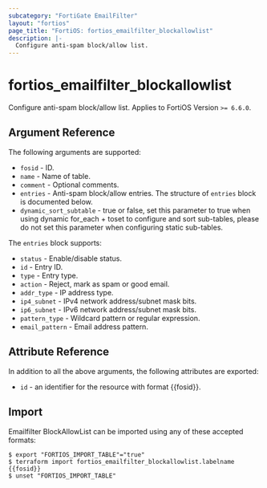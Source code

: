 ```yaml
---
subcategory: "FortiGate EmailFilter"
layout: "fortios"
page_title: "FortiOS: fortios_emailfilter_blockallowlist"
description: |-
  Configure anti-spam block/allow list.
---
```


# fortios_emailfilter_blockallowlist
Configure anti-spam block/allow list. Applies to FortiOS Version `>= 6.6.0`.

## Argument Reference

The following arguments are supported:

* `fosid` - ID.
* `name` - Name of table.
* `comment` - Optional comments.
* `entries` - Anti-spam block/allow entries. The structure of `entries` block is documented below.
* `dynamic_sort_subtable` - true or false, set this parameter to true when using dynamic for_each + toset to configure and sort sub-tables, please do not set this parameter when configuring static sub-tables.

The `entries` block supports:

* `status` - Enable/disable status.
* `id` - Entry ID.
* `type` - Entry type.
* `action` - Reject, mark as spam or good email.
* `addr_type` - IP address type.
* `ip4_subnet` - IPv4 network address/subnet mask bits.
* `ip6_subnet` - IPv6 network address/subnet mask bits.
* `pattern_type` - Wildcard pattern or regular expression.
* `email_pattern` - Email address pattern.


## Attribute Reference

In addition to all the above arguments, the following attributes are exported:
* `id` - an identifier for the resource with format {{fosid}}.

## Import

Emailfilter BlockAllowList can be imported using any of these accepted formats:
```
$ export "FORTIOS_IMPORT_TABLE"="true"
$ terraform import fortios_emailfilter_blockallowlist.labelname {{fosid}}
$ unset "FORTIOS_IMPORT_TABLE"
```
